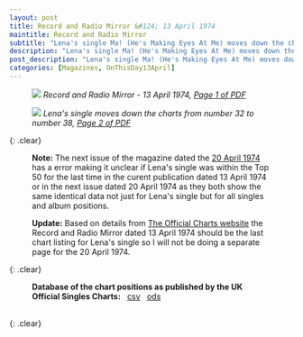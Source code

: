 ```yaml
---
layout: post
title: Record and Radio Mirror &#124; 13 April 1974
maintitle: Record and Radio Mirror
subtitle: "Lena's single Ma! (He's Making Eyes At Me) moves down the charts from number 32 to number 38"
description: "Lena's single Ma! (He's Making Eyes At Me) moves down the charts from number 32 to number 38"
post_description: "Lena's single Ma! (He's Making Eyes At Me) moves down the charts from number 32 to number 38"
categories: [Magazines, OnThisDay13April]
---
```


<figure class="fig1">
<a href="/assets/images/magazines/1974-04-13-01-record-&-radio-mirror.png"><img src="/assets/images/magazines/1974-04-13-01-record-&-radio-mirror.png" class="full-width zoom-in" /></a>
<cite>Record and Radio Mirror - 13 April 1974, <a class="external-link" href="https://www.americanradiohistory.com/UK/Record-Mirror/70s/74/Record-Mirror-1974-04-13.pdf">Page 1 of PDF</a></cite>
</figure>

<figure class="fig2">
<a href="/assets/images/magazines/1974-04-13-02-record-&-radio-mirror.png"><img src="/assets/images/magazines/1974-04-13-02-record-&-radio-mirror.png" class="full-width zoom-in" /></a>
<cite>Lena's single moves down the charts from number 32 to number 38, <a class="external-link" href="https://www.americanradiohistory.com/UK/Record-Mirror/70s/74/Record-Mirror-1974-04-13.pdf#page=02">Page 2 of PDF</a></cite>
</figure>

{: .clear}

<figure class="fig3">
<p><strong>Note:</strong> The next issue of the magazine dated the <a class="external-link" href="https://www.americanradiohistory.com/UK/Record-Mirror/70s/74/Record-Mirror-1974-04-13.pdf#page=02">20 April 1974</a> has a error making it unclear if Lena's single was within the Top 50 for the last time in the curent publication dated 13 April 1974 or in the next issue dated 20 April 1974 as they both show the same identical data not just for Lena's single but for all singles and album positions.</p>
<p><strong>Update:</strong> Based on details from <a class="external-link" href="https://www.officialcharts.com/charts/uk-top-40-singles-chart/19740407/750140">The Official Charts website</a> the Record and Radio Mirror dated 13 April 1974 should be the last chart listing for Lena's single so I will not be doing a separate page for the 20 April 1974.</p>
</figure>

{: .clear}

<figure class="fig3">
<strong>Database of the chart positions as published by the UK Official Singles Charts:</strong> &nbsp; <a href="/assets/data/Official Singles Chart Top 40 Related To Lena Zavaroni's single Ma! (He's Making Eyes At Me) - Sheet1.csv">csv</a> &nbsp; <a href="/assets/data/Official Singles Chart Top 40 Related To Lena Zavaroni's single Ma! (He's Making Eyes At Me).ods">ods</a>
</figure>

<br />{: .clear}

